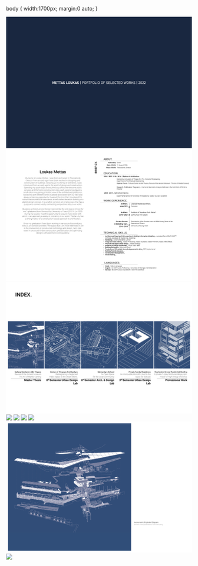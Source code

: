 <!DOCTYPE html>
<html>
  <head>
    <title>Loukas Mettas 2022 Portfolio</title>
   </head>
   <body>
      
body {
   width:1700px;
   margin:0 auto;
}

<img src="https://raw.githubusercontent.com/loukmett/portfolio/main/img/Mettas_Portfolio.png" >
<img src="https://raw.githubusercontent.com/loukmett/portfolio/main/img/Mettas_Portfolio2.png" >
<img src="https://raw.githubusercontent.com/loukmett/portfolio/main/img/Mettas_Portfolio3.png" >
<img src="https://raw.githubusercontent.com/loukmett/portfolio/main/img/Mettas_Portfolio4.png" >
<img src="https://raw.githubusercontent.com/loukmett/portfolio/main/img/Mettas_Portfolio5.png" >
<img src="https://raw.githubusercontent.com/loukmett/portfolio/main/img/Mettas_Portfolio6.png" >
<img src="https://raw.githubusercontent.com/loukmett/portfolio/main/img/Mettas_Portfolio7.png" >
<img src="https://raw.githubusercontent.com/loukmett/portfolio/main/img/Mettas_Portfolio8.png" >
<img src="https://raw.githubusercontent.com/loukmett/portfolio/main/img/Mettas_Portfolio9.png" >

   </body>
 </html>
